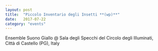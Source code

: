 ```yaml
---
layout: post
title:  "Piccolo Inventario degli Insetti **(wp)**"
date:   2017-07-22
category: "events"
---
```

Ensemble Suono Giallo
@ Sala degli Specchi del Circolo degli Illuminati, Città di Castello (PG), Italy<br>